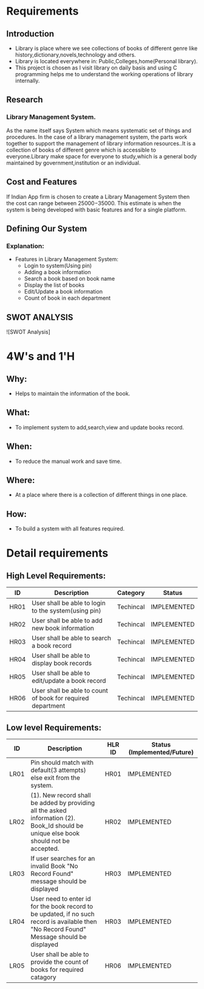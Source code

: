 # Requirements
## Introduction
 * Library is place where we see collections of books of different genre like history,dictionary,novels,technology and others.
 * Library is located everywhere in: Public,Colleges,home(Personal library).
 * This project is chosen as I visit library on daily basis and using C programming helps me to understand the working operations of library internally.
 
## Research
### Library Management System.
As the name itself says System which means systematic set of things and procedures. In the case of a library management system, the parts work together to support the management of library information resources..It is a collection of books of different genre which is accessible to everyone.Library make space for everyone to study,which is a general body maintained by government,institution or an individual.
 

## Cost and Features 
If Indian App firm is chosen to create a Library Management System then the cost can range between $25000-$35000. This estimate is when the system is being developed with basic features and for a single platform.


## Defining Our System

### Explanation:
* Features in Library Management System:
    * Login to system(Using pin)
    * Adding a book information
    * Search a book based on book name
    * Display the list of books
    * Edit/Update a book information
    * Count of book in each department

## SWOT ANALYSIS
![SWOT Analysis]

# 4W&#39;s and 1&#39;H

## Why:
* Helps to maintain the information of the book.

## What:
* To implement system to add,search,view and update books record.

## When:
* To reduce the manual work and save time.

## Where:
* At a place where there is a collection of different things in one place.

## How:
* To build a system with all features required.

# Detail requirements
## High Level Requirements: 
| ID | Description | Category | Status | 
| ----- | ----- | ------- | ---------|
| HR01 | User shall be able to login to the system(using pin)    | Techincal | IMPLEMENTED |
| HR02 | User shall be able to add new book information | Techincal | IMPLEMENTED | 
| HR03 | User shall be able to search a book record | Techincal |  IMPLEMENTED  |
| HR04 | User shall be able to display book records | Techincal |  IMPLEMENTED  |
| HR05 | User shall be able to edit/update a book record | Techincal |  IMPLEMENTED  |
| HR06 | User shall be able to count of book for required department | Techincal |  IMPLEMENTED  |

##  Low level Requirements:
 
| ID | Description | HLR ID | Status (Implemented/Future) |
| ------ | --------- | ------ | ----- |
| LR01 | Pin should match with default(3 attempts) else exit from the system. | HR01 | IMPLEMENTED |
| LR02 | (1). New record shall be added by providing all the asked information                                                                                                    (2). Book_Id should be unique else book should not be accepted. | HR02 |  IMPLEMENTED  |
| LR03 | If user searches for an invalid Book "No Record Found" message should be displayed | HR03 |  IMPLEMENTED  |
| LR04 | User need to enter id for the book record to be updated, if no such record is available then "No Record Found" Message should be displayed | HR03 |  IMPLEMENTED  |
| LR05 | User shall be able to provide the count of books for required catagory | HR06 |  IMPLEMENTED  |

